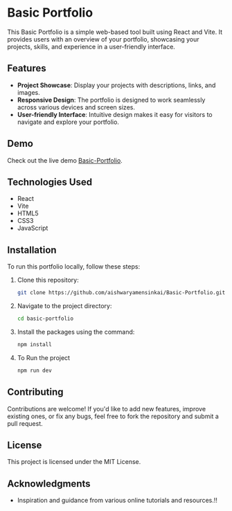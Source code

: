 # Basic Portfolio

This Basic Portfolio is a simple web-based tool built using React and Vite. It provides users with an overview of your portfolio, showcasing your projects, skills, and experience in a user-friendly interface.

## Features

- **Project Showcase**: Display your projects with descriptions, links, and images.
- **Responsive Design**: The portfolio is designed to work seamlessly across various devices and screen sizes.
- **User-friendly Interface**: Intuitive design makes it easy for visitors to navigate and explore your portfolio.

## Demo

Check out the live demo [Basic-Portfolio](https://your-portfolio-url.com/).

## Technologies Used

- React
- Vite
- HTML5
- CSS3
- JavaScript

## Installation

To run this portfolio locally, follow these steps:

1. Clone this repository:

    ```bash
    git clone https://github.com/aishwaryamensinkai/Basic-Portfolio.git
    ```

2. Navigate to the project directory:

    ```bash
    cd basic-portfolio
    ```

3. Install the packages using the command:

    ```bash
    npm install
    ```
4. To Run the project

    ```bash
    npm run dev
    ```

## Contributing

Contributions are welcome! If you'd like to add new features, improve existing ones, or fix any bugs, feel free to fork the repository and submit a pull request.

## License

This project is licensed under the MIT License.

## Acknowledgments

- Inspiration and guidance from various online tutorials and resources.!!
